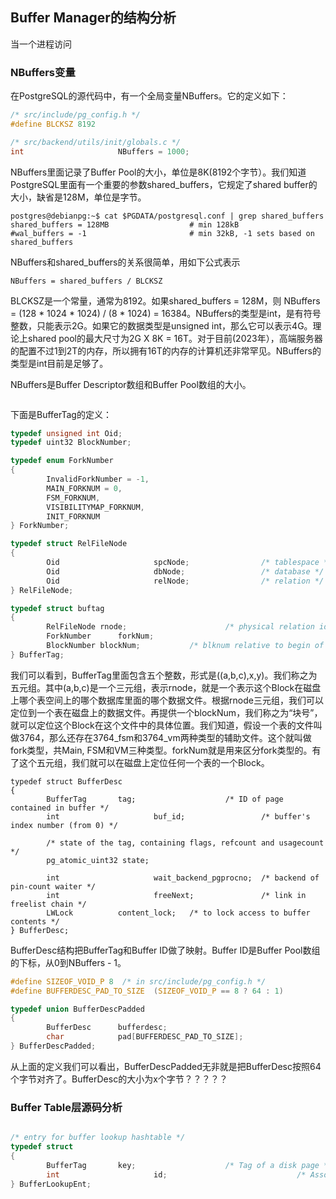 
## Buffer Manager的结构分析

当一个进程访问

### NBuffers变量
在PostgreSQL的源代码中，有一个全局变量NBuffers。它的定义如下：
```c
/* src/include/pg_config.h */
#define BLCKSZ 8192

/* src/backend/utils/init/globals.c */
int                     NBuffers = 1000;
```
NBuffers里面记录了Buffer Pool的大小，单位是8K(8192个字节）。我们知道PostgreSQL里面有一个重要的参数shared_buffers，它规定了shared buffer的大小，缺省是128M，单位是字节。
```
postgres@debianpg:~$ cat $PGDATA/postgresql.conf | grep shared_buffers
shared_buffers = 128MB                  # min 128kB
#wal_buffers = -1                       # min 32kB, -1 sets based on shared_buffers
```
NBuffers和shared_buffers的关系很简单，用如下公式表示
```
NBuffers = shared_buffers / BLCKSZ
```
BLCKSZ是一个常量，通常为8192。如果shared_buffers = 128M，则 NBuffers = (128 * 1024 * 1024) / (8 * 1024) = 16384。NBuffers的类型是int，是有符号整数，只能表示2G。如果它的数据类型是unsigned int，那么它可以表示4G。理论上shared pool的最大尺寸为2G X 8K = 16T。对于目前(2023年），高端服务器的配置不过1到2T的内存，所以拥有16T的内存的计算机还非常罕见。NBuffers的类型是int目前是足够了。

NBuffers是Buffer Descriptor数组和Buffer Pool数组的大小。
```c

```


下面是BufferTag的定义：

```c
typedef unsigned int Oid;
typedef uint32 BlockNumber;

typedef enum ForkNumber
{
        InvalidForkNumber = -1,
        MAIN_FORKNUM = 0,
        FSM_FORKNUM,
        VISIBILITYMAP_FORKNUM,
        INIT_FORKNUM
} ForkNumber;

typedef struct RelFileNode
{
        Oid                     spcNode;                /* tablespace */
        Oid                     dbNode;                 /* database */
        Oid                     relNode;                /* relation */
} RelFileNode;

typedef struct buftag
{
        RelFileNode rnode;                      /* physical relation identifier */
        ForkNumber      forkNum;
        BlockNumber blockNum;           /* blknum relative to begin of reln */
} BufferTag;

```
我们可以看到，BufferTag里面包含五个整数，形式是((a,b,c),x,y)。我们称之为五元组。其中(a,b,c)是一个三元组，表示rnode，就是一个表示这个Block在磁盘上哪个表空间上的哪个数据库里面的哪个数据文件。根据rnode三元组，我们可以定位到一个表在磁盘上的数据文件。再提供一个blockNum，我们称之为“块号”，就可以定位这个Block在这个文件中的具体位置。我们知道，假设一个表的文件叫做3764，那么还存在3764_fsm和3764_vm两种类型的辅助文件。这个就叫做fork类型，共Main, FSM和VM三种类型。forkNum就是用来区分fork类型的。有了这个五元组，我们就可以在磁盘上定位任何一个表的一个Block。

```
typedef struct BufferDesc
{
        BufferTag       tag;                    /* ID of page contained in buffer */
        int                     buf_id;                 /* buffer's index number (from 0) */

        /* state of the tag, containing flags, refcount and usagecount */
        pg_atomic_uint32 state;

        int                     wait_backend_pgprocno;  /* backend of pin-count waiter */
        int                     freeNext;               /* link in freelist chain */
        LWLock          content_lock;   /* to lock access to buffer contents */
} BufferDesc;
```
BufferDesc结构把BufferTag和Buffer ID做了映射。Buffer ID是Buffer Pool数组的下标，从0到NBuffers - 1。

```c
#define SIZEOF_VOID_P 8  /* in src/include/pg_config.h */
#define BUFFERDESC_PAD_TO_SIZE  (SIZEOF_VOID_P == 8 ? 64 : 1)

typedef union BufferDescPadded
{
        BufferDesc      bufferdesc;
        char            pad[BUFFERDESC_PAD_TO_SIZE];
} BufferDescPadded;
```
从上面的定义我们可以看出，BufferDescPadded无非就是把BufferDesc按照64个字节对齐了。BufferDesc的大小为x个字节？？？？？

### Buffer Table层源码分析


```c

/* entry for buffer lookup hashtable */
typedef struct
{
        BufferTag       key;                    /* Tag of a disk page */
        int                     id;                             /* Associated buffer ID */
} BufferLookupEnt;
```
